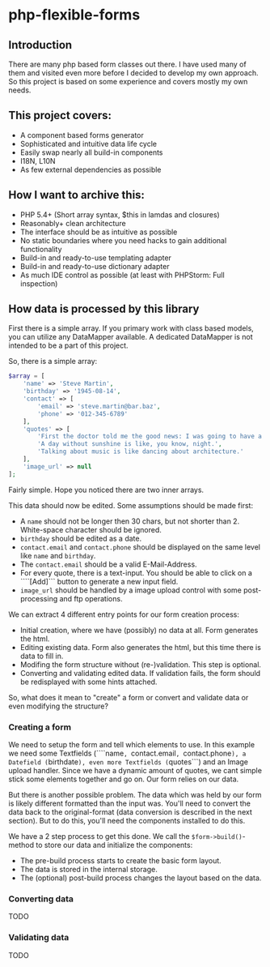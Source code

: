php-flexible-forms
==================

Introduction
------------

There are many php based form classes out there. I have used many of them and visited even more before I decided to develop my own approach. So this project is based on some experience and covers mostly my own needs.

This project covers:
--------------------

* A component based forms generator
* Sophisticated and intuitive data life cycle
* Easily swap nearly all build-in components
* I18N, L10N
* As few external dependencies as possible

How I want to archive this:
---------------------------

* PHP 5.4+ (Short array syntax, $this in lamdas and closures)
* Reasonably+ clean architecture
* The interface should be as intuitive as possible
* No static boundaries where you need hacks to gain additional functionality
* Build-in and ready-to-use templating adapter
* Build-in and ready-to-use dictionary adapter
* As much IDE control as possible (at least with PHPStorm: Full inspection)

How data is processed by this library
-------------------------------------

First there is a simple array. If you primary work with class based models, you can utilize any DataMapper available. A dedicated DataMapper is not intended to be a part of this project.

So, there is a simple array:

```php
$array = [
	'name' => 'Steve Martin',
	'birthday' => '1945-08-14',
	'contact' => [
		'email' => 'steve.martin@bar.baz',
		'phone' => '012-345-6789'
	],
	'quotes' => [
		'First the doctor told me the good news: I was going to have a disease named after me.',
		'A day without sunshine is like, you know, night.',
		'Talking about music is like dancing about architecture.'
	],
	'image_url' => null
];
```

Fairly simple. Hope you noticed there are two inner arrays.

This data should now be edited. Some assumptions should be made first:

* A ```name``` should not be longer then 30 chars, but not shorter than 2. White-space character should be ignored.
* ```birthday``` should be edited as a date.
* ```contact.email``` and ```contact.phone``` should be displayed on the same level like ```name``` and ```birthday```.
* The ```contact.email``` should be a valid E-Mail-Address.
* For every quote, there is a text-input. You should be able to click on a ````[Add]``` button to generate a new input field.
* ```image_url``` should be handled by a image upload control with some post-processing and ftp operations.

We can extract 4 different entry points for our form creation process:

* Initial creation, where we have (possibly) no data at all. Form generates the html.
* Editing existing data. Form also generates the html, but this time there is data to fill in.
* Modifing the form structure without (re-)validation. This step is optional.
* Converting and validating edited data. If validation fails, the form should be redisplayed with some hints attached.

So, what does it mean to "create" a form or convert and validate data or even modifying the structure?

### Creating a form

We need to setup the form and tell which elements to use. In this example we need some Textfields (````name```, ```contact.email```, ```contact.phone```), a Datefield (```birthdate```), even more Textfields (```quotes```) and an Image upload handler. Since we have a dynamic amount of quotes, we cant simple stick some elements together and go on. Our form relies on our data.

But there is another possible problem. The data which was held by our form is likely different formatted than the input was. You'll need to convert the data back to the original-format (data conversion is described in the next section). But to do this, you'll need the components installed to do this.

We have a 2 step process to get this done. We call the ```$form->build()```-method to store our data and initialize the components:

* The pre-build process starts to create the basic form layout.
* The data is stored in the internal storage.
* The (optional) post-build process changes the layout based on the data.


### Converting data

TODO


### Validating data

TODO

